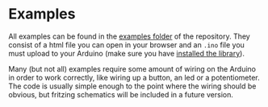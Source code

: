 # Examples

All examples can be found in the [examples folder](https://github.com/fmgrafikdesign/SimpleWebSerialJS/tree/main/examples) of the repository. They consist of a html file you can open in your browser and an `.ino` file you must upload to your Arduino (make sure you have [installed the library](../installation/arduino.md)).

Many (but not all) examples require some amount of wiring on the Arduino in order to work correctly, like wiring up a button, an led or a potentiometer. The code is usually simple enough to the point where the wiring should be obvious, but fritzing schematics will be included in a future version.
